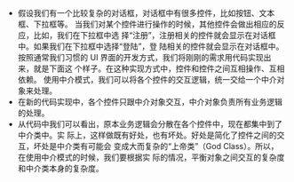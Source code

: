 - 假设我们有一个比较复杂的对话框，对话框中有很多控件，比如按钮、文本框、下拉框等。
当我们对某个控件进行操作的时候，其他控件会做出相应的反应，比如，我们在下拉框中选
择“注册”，注册相关的控件就会显示在对话框中。如果我们在下拉框中选择“登陆”，登
陆相关的控件就会显示在对话框中。
按照通常我们习惯的 UI 界面的开发方式，我们将刚刚的需求用代码实现出来，就是下面这
个样子。在这种实现方式中，控件和控件之间互相操作、互相依赖。
使用中介模式，我们可以将各个控件的交互逻辑，统一交给一个中介对象来处理。
- 在新的代码实现中，各个控件只跟中介对象交互，中介对象负责所有业务逻辑的处理。
- 从代码中我们可以看出，原本业务逻辑会分散在各个控件中，现在都集中到了中介类中。实
际上，这样做既有好处，也有坏处。好处是简化了控件之间的交互，坏处是中介类有可能会
变成大而复杂的“上帝类”（God Class）。所以，在使用中介模式的时候，我们要根据实
际的情况，平衡对象之间交互的复杂度和中介类本身的复杂度。